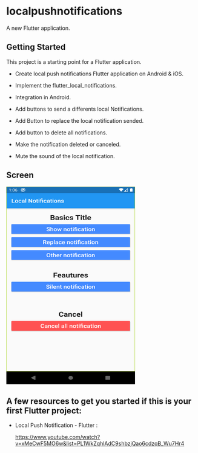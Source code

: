 # localpushnotifications

A new Flutter application.

## Getting Started

This project is a starting point for a Flutter application.

* Create local push notifications Flutter application on Android & iOS.

- Implement the flutter_local_notifications.

- Integration in Android.

- Add buttons to send a differents local Notifications.

- Add Button to replace the local notification sended.

- Add button to delete all notifications.

- Make the notification deleted or canceled.

- Mute the sound of the local notification.

## Screen

<img src="images/screen/screen1.png" width="340" height="520" />


## A few resources to get you started if this is your first Flutter project:

- Local Push Notification - Flutter :

    https://www.youtube.com/watch?v=xMeCwF5MO6w&list=PL1WkZqhlAdC9shbzjQao6cdzqB_Wu7Hr4